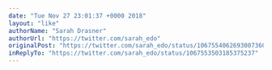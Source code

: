 ```yaml
---
date: "Tue Nov 27 23:01:37 +0000 2018"
layout: "like"
authorName: "Sarah Drasner"
authorUrl: "https://twitter.com/sarah_edo"
originalPost: "https://twitter.com/sarah_edo/status/1067554062693007360"
inReplyTo: "https://twitter.com/sarah_edo/status/1067553503185375237"
---
```

